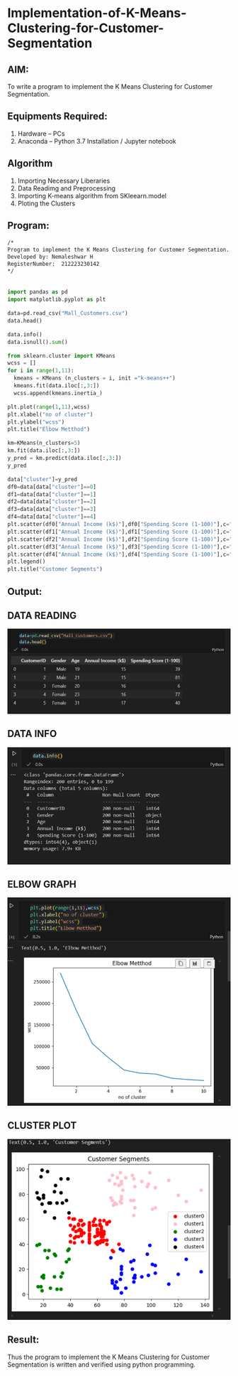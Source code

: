 # Implementation-of-K-Means-Clustering-for-Customer-Segmentation

## AIM:
To write a program to implement the K Means Clustering for Customer Segmentation.

## Equipments Required:
1. Hardware – PCs
2. Anaconda – Python 3.7 Installation / Jupyter notebook

## Algorithm
1. Importing Necessary Liberaries
2. Data Readimg and Preprocessing
3. Importing K-means algorithm from SKleearn.model
4. Ploting the Clusters

## Program:
```
/*
Program to implement the K Means Clustering for Customer Segmentation.
Developed by: Nemaleshwar H
RegisterNumber:  212223230142
*/
```
```py

import pandas as pd
import matplotlib.pyplot as plt
```
```py
data=pd.read_csv("Mall_Customers.csv")
data.head()
```
```py
data.info()
data.isnull().sum()
```
```py
from sklearn.cluster import KMeans
wcss = []
for i in range(1,11):
  kmeans = KMeans (n_clusters = i, init ="k-means++")
  kmeans.fit(data.iloc[:,3:])
  wcss.append(kmeans.inertia_)
```
```py
plt.plot(range(1,11),wcss)
plt.xlabel("no of cluster")
plt.ylabel("wcss")
plt.title("Elbow Metthod")
```
```py
km=KMeans(n_clusters=5)
km.fit(data.iloc[:,3:])
y_pred = km.predict(data.iloc[:,3:])
y_pred
```
```py
data["cluster"]=y_pred
df0=data[data["cluster"]==0]
df1=data[data["cluster"]==1]
df2=data[data["cluster"]==2]
df3=data[data["cluster"]==3]
df4=data[data["cluster"]==4]
plt.scatter(df0["Annual Income (k$)"],df0["Spending Score (1-100)"],c="red",label="cluster0")
plt.scatter(df1["Annual Income (k$)"],df1["Spending Score (1-100)"],c="pink",label="cluster1")
plt.scatter(df2["Annual Income (k$)"],df2["Spending Score (1-100)"],c="green",label="cluster2")
plt.scatter(df3["Annual Income (k$)"],df3["Spending Score (1-100)"],c="blue",label="cluster3")
plt.scatter(df4["Annual Income (k$)"],df4["Spending Score (1-100)"],c="black",label="cluster4")
plt.legend()
plt.title("Customer Segments")
```

## Output:
## DATA READING
![alt text](image1.png)
## DATA INFO
![alt text](image2.png)
## ELBOW GRAPH
![alt text](image3.png)
## CLUSTER PLOT
![alt text](image.png)
## Result:
Thus the program to implement the K Means Clustering for Customer Segmentation is written and verified using python programming.
